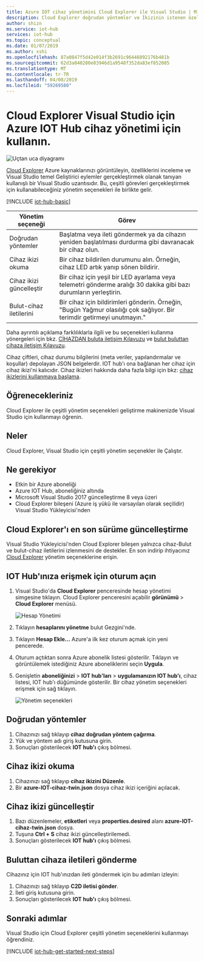 ```yaml
---
title: Azure IOT cihaz yönetimini Cloud Explorer ile Visual Studio | Microsoft Docs
description: Cloud Explorer doğrudan yöntemler ve İkizinin istenen özellikleri yönetim seçenekleri Azure IOT Hub cihaz yönetimi için Visual Studio için kullanın.
author: shizn
ms.service: iot-hub
services: iot-hub
ms.topic: conceptual
ms.date: 01/07/2019
ms.author: xshi
ms.openlocfilehash: 87a0847f5d42e014f3b2691c96446892176b481b
ms.sourcegitcommit: 62d3a040280e83946d1a9548f352da83ef852085
ms.translationtype: MT
ms.contentlocale: tr-TR
ms.lasthandoff: 04/08/2019
ms.locfileid: "59269580"
---
```

# <a name="use-cloud-explorer-for-visual-studio-for-azure-iot-hub-device-management"></a>Cloud Explorer Visual Studio için Azure IOT Hub cihaz yönetimi için kullanın.

![Uçtan uca diyagramı](media/iot-hub-device-management-visual-studio/iot-e2e-simple.png)

[Cloud Explorer](https://marketplace.visualstudio.com/items?itemName=ms-azuretools.CloudExplorerForVS) Azure kaynaklarınızı görüntüleyin, özelliklerini inceleme ve Visual Studio temel Geliştirici eylemler gerçekleştirmek olanak tanıyan kullanışlı bir Visual Studio uzantısıdır. Bu, çeşitli görevleri gerçekleştirmek için kullanabileceğiniz yönetim seçenekleri ile birlikte gelir.

[!INCLUDE [iot-hub-basic](../../includes/iot-hub-basic-whole.md)]

| Yönetim seçeneği          | Görev                    |
|----------------------------|--------------------------------|
| Doğrudan yöntemler             | Başlatma veya ileti göndermek ya da cihazın yeniden başlatılması durdurma gibi davranacak bir cihaz olun.                                        |
| Cihaz ikizi okuma           | Bir cihaz bildirilen durumunu alın. Örneğin, cihaz LED artık yanıp sönen bildirir.                                    |
| Cihaz ikizi güncelleştir         | Bir cihaz için yeşil bir LED ayarlama veya telemetri gönderme aralığı 30 dakika gibi bazı durumların yerleştirin.         |
| Bulut-cihaz iletilerini   | Bir cihaz için bildirimleri gönderin. Örneğin, "Bugün Yağmur olasılığı çok sağlıyor. Bir terimdir getirmeyi unutmayın."              |

Daha ayrıntılı açıklama farklılıklarla ilgili ve bu seçenekleri kullanma yönergeleri için bkz. [CİHAZDAN buluta iletişim Kılavuzu](iot-hub-devguide-d2c-guidance.md) ve [bulut buluttan cihaza iletişim Kılavuzu](iot-hub-devguide-c2d-guidance.md).

Cihaz çiftleri, cihaz durumu bilgilerini (meta veriler, yapılandırmalar ve koşullar) depolayan JSON belgelerdir. IOT hub'ı ona bağlanan her cihaz için cihaz ikizi'ni kalıcıdır. Cihaz ikizleri hakkında daha fazla bilgi için bkz: [cihaz ikizlerini kullanmaya başlama](iot-hub-node-node-twin-getstarted.md).

## <a name="what-you-learn"></a>Öğrenecekleriniz

Cloud Explorer ile çeşitli yönetim seçenekleri geliştirme makinenizde Visual Studio için kullanmayı öğrenin.

## <a name="what-you-do"></a>Neler

Cloud Explorer, Visual Studio için çeşitli yönetim seçenekler ile Çalıştır.

## <a name="what-you-need"></a>Ne gerekiyor

- Etkin bir Azure aboneliği
- Azure IOT Hub, aboneliğiniz altında
- Microsoft Visual Studio 2017 güncelleştirme 8 veya üzeri
- Cloud Explorer bileşeni (Azure iş yükü ile varsayılan olarak seçilidir) Visual Studio Yükleyicisi'nden

## <a name="update-cloud-explorer-to-latest-version"></a>Cloud Explorer'ı en son sürüme güncelleştirme

Visual Studio Yükleyicisi'nden Cloud Explorer bileşen yalnızca cihaz-Bulut ve bulut-cihaz iletilerini izlenmesini de destekler. En son indirip ihtiyacınız [Cloud Explorer](https://marketplace.visualstudio.com/items?itemName=ms-azuretools.CloudExplorerForVS) yönetim seçeneklerine erişin.

## <a name="sign-in-to-access-your-iot-hub"></a>IOT Hub'ınıza erişmek için oturum açın

1. Visual Studio'da **Cloud Explorer** penceresinde hesap yönetimi simgesine tıklayın. Cloud Explorer penceresini açabilir **görünümü** > **Cloud Explorer** menüsü.

    ![Hesap Yönetimi](media/iot-hub-visual-studio-cloud-device-messaging/click-account-management.png)

1. Tıklayın **hesaplarını yönetme** bulut Gezgini'nde.
1. Tıklayın **Hesap Ekle...**  Azure'a ilk kez oturum açmak için yeni pencerede.
1. Oturum açtıktan sonra Azure abonelik listesi gösterilir. Tıklayın ve görüntülemek istediğiniz Azure aboneliklerini seçin **Uygula**.
1. Genişletin **aboneliğinizi** > **IOT hub'ları** > **uygulamanızın IOT hub'ı**, cihaz listesi, IOT hub'ı düğümünde gösterilir. Bir cihaz yönetim seçenekleri erişmek için sağ tıklayın.

    ![Yönetim seçenekleri](media/iot-hub-device-management-visual-studio/management-options.png)

## <a name="direct-methods"></a>Doğrudan yöntemler

1. Cihazınızı sağ tıklayıp **cihaz doğrudan yöntem çağırma**.
1. Yük ve yöntem adı giriş kutusuna girin.
1. Sonuçları gösterilecek **IOT hub'ı** çıkış bölmesi.

## <a name="read-device-twin"></a>Cihaz ikizi okuma

1. Cihazınızı sağ tıklayıp **cihaz ikizini Düzenle**.
1. Bir **azure-IOT-cihaz-twin.json** dosya cihaz ikizi içeriğini açılacak.

## <a name="update-device-twin"></a>Cihaz ikizi güncelleştir

1. Bazı düzenlemeler, **etiketleri** veya **properties.desired** alanı **azure-IOT-cihaz-twin.json** dosya.
1. Tuşuna **Ctrl + S** cihaz ikizi güncelleştirilemedi.
1. Sonuçları gösterilecek **IOT hub'ı** çıkış bölmesi.

## <a name="send-cloud-to-device-messages"></a>Buluttan cihaza iletileri gönderme

Cihazınız için IOT hub'ınızdan ileti göndermek için bu adımları izleyin:

1. Cihazınızı sağ tıklayıp **C2D iletisi gönder**.
1. İleti giriş kutusuna girin.
1. Sonuçları gösterilecek **IOT hub'ı** çıkış bölmesi.

## <a name="next-steps"></a>Sonraki adımlar

Visual Studio için Cloud Explorer çeşitli yönetim seçeneklerini kullanmayı öğrendiniz.

[!INCLUDE [iot-hub-get-started-next-steps](../../includes/iot-hub-get-started-next-steps.md)]